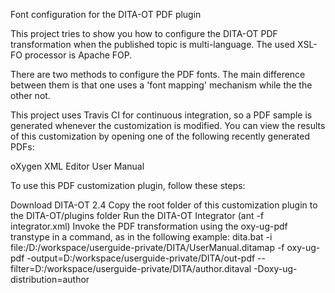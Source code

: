 Font configuration for the DITA-OT PDF plugin

This project tries to show you how to configure the DITA-OT PDF transformation
when the published topic is multi-language. The used XSL-FO processor is 
Apache FOP.

There are two methods to configure the PDF fonts. The main difference between 
them is that one uses a 'font mapping' mechanism while the the other not.

This project uses Travis CI for continuous integration, so a PDF sample is generated whenever the customization is modified. You can view the results of this customization by opening one of the following recently generated PDFs:

oXygen XML Editor User Manual

To use this PDF customization plugin, follow these steps:

Download DITA-OT 2.4
Copy the root folder of this customization plugin to the DITA-OT/plugins folder
Run the DITA-OT Integrator (ant -f integrator.xml)
Invoke the PDF transformation using the oxy-ug-pdf transtype in a command, as in the following example:
dita.bat -i file:/D:/workspace/userguide-private/DITA/UserManual.ditamap -f oxy-ug-pdf -output=D:/workspace/userguide-private/DITA/out-pdf --filter=D:/workspace/userguide-private/DITA/author.ditaval -Doxy-ug-distribution=author

